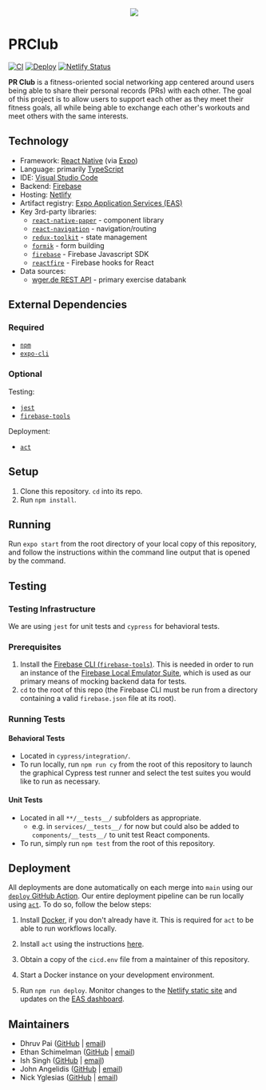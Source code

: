 <center>
  <image src="./assets/brand.png" style="max-width:60%;" />
</center>

# PRClub
[![CI](https://github.com/SCCapstone/PRClub/actions/workflows/ci.yml/badge.svg)](https://github.com/SCCapstone/PRClub/actions/workflows/ci.yml)
[![Deploy](https://github.com/SCCapstone/PRClub/actions/workflows/deploy.yml/badge.svg)](https://github.com/SCCapstone/PRClub/actions/workflows/deploy.yml)
[![Netlify Status](https://api.netlify.com/api/v1/badges/e177e10b-1448-43b1-b6fe-d879220c11c5/deploy-status)](https://app.netlify.com/sites/prclub/deploys)

**PR Club** is a fitness-oriented social networking app centered around users being able to share
their personal records (PRs) with each other. The goal of this project is to allow users to support
each other as they meet their fitness goals, all while being able to exchange each other's workouts
and meet others with the same interests.

## Technology
- Framework: [React Native](https://reactnative.dev/) (via [Expo](https://expo.dev/))
- Language: primarily [TypeScript](https://www.typescriptlang.org/)
- IDE: [Visual Studio Code](https://code.visualstudio.com/)
- Backend: [Firebase](https://firebase.google.com/)
- Hosting: [Netlify](https://www.netlify.com/)
- Artifact registry: [Expo Application Services (EAS)](https://expo.dev/eas)
- Key 3rd-party libraries:
  - [`react-native-paper`](https://github.com/callstack/react-native-paper) - component library
  - [`react-navigation`](https://github.com/react-navigation/react-navigation) - navigation/routing
  - [`redux-toolkit`](https://github.com/reduxjs/redux-toolkit) - state management
  - [`formik`](https://github.com/jaredpalmer/formik) - form building
  - [`firebase`](https://github.com/firebase/firebase-js-sdk) - Firebase Javascript SDK
  - [`reactfire`](https://github.com/FirebaseExtended/reactfire) - Firebase hooks for React
- Data sources: 
  - [wger.de REST API](https://wger.de/en/software/api) - primary exercise databank

## External Dependencies
### Required
- [`npm`](https://github.com/npm/cli)
- [`expo-cli`](https://github.com/expo/expo-cli)

### Optional
Testing:
- [`jest`](https://jestjs.io/)
- [`firebase-tools`](https://www.npmjs.com/package/firebase-tools)

Deployment:
- [`act`](https://github.com/nektos/act)

## Setup
1. Clone this repository. `cd` into its repo.
2. Run `npm install`.

## Running
Run `expo start` from the root directory of your local copy of this repository, and follow the
instructions within the command line output that is opened by the command.

## Testing
### Testing Infrastructure
We are using `jest` for unit tests and `cypress` for behavioral tests.

### Prerequisites
1. Install the [Firebase CLI (`firebase-tools`)](https://www.npmjs.com/package/firebase-tools).
   This is needed in order to run an instance of the
   [Firebase Local Emulator Suite](https://firebase.google.com/docs/emulator-suite), which is used as
   our primary means of mocking backend data for tests.
2. `cd` to the root of this repo (the Firebase CLI must be run from a directory containing a valid
   `firebase.json` file at its root).

### Running Tests
#### Behavioral Tests
* Located in `cypress/integration/`.
* To run locally, run `npm run cy` from the root of this repository to launch the graphical
  Cypress test runner and select the test suites you would like to run as necessary.

#### Unit Tests
* Located in all `**/__tests__/` subfolders as appropriate.
  * e.g. in `services/__tests__/` for now but could also be added to `components/__tests__/` to
unit test React components.
* To run, simply run `npm test` from the root of this repository.

## Deployment
All deployments are done automatically on each merge into `main` using our
[`deploy` GitHub Action](.github/workflows/deploy.yml). Our entire deployment pipeline can be run
locally using [`act`](https://github.com/nektos/act). To do so, follow the below steps:

1. Install [Docker](https://www.docker.com/), if you don't already have it. This is required for
`act` to be able to run workflows locally.

2. Install `act` using the instructions
[here](https://github.com/nektos/act/blob/master/README.md#installation).

3. Obtain a copy of the `cicd.env` file from a maintainer of this repository.

4. Start a Docker instance on your development environment.

5. Run `npm run deploy`. Monitor changes to the
[Netlify static site](https://prclub-preview.netlify.app/) and updates on the
[EAS dashboard](https://expo.dev/accounts/prclub22/projects/PRClub/builds).

## Maintainers
- Dhruv Pai ([GitHub](https://github.com/thatpaiguy) | [email](mailto:dhruv.k.pai@gmail.com))
- Ethan Schimelman ([GitHub](https://github.com/eschim) | [email](mailto:eschimelman@gmail.com))
- Ish Singh ([GitHub](https://github.com/singhish) | [email](mailto:ishratsingh00@gmail.com))
- John Angelidis ([GitHub](https://github.com/johnangelidis) | [email](mailto:johnangelidis12@gmail.com))
- Nick Yglesias ([GitHub](https://github.com/NickYglesias64) | [email](mailto:nyglesias64@outlook.com))
